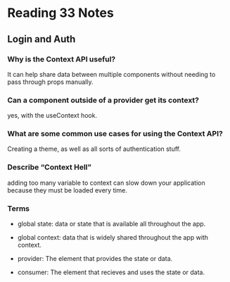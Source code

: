 # Reading 33 Notes

## Login and Auth

### Why is the Context API useful?

It can help share data between multiple components without needing to pass through props manually.

### Can a component outside of a provider get its context?

yes, with the useContext hook.

### What are some common use cases for using the Context API?

Creating a theme, as well as all sorts of authentication stuff.

### Describe “Context Hell”

adding too many variable to context can slow down your application because they must be loaded every time. 

### Terms

- global state: data or state that is available all throughout the app.

- global context: data that is widely shared throughout the app with context.

- provider: The element that provides the state or data.

- consumer: The element that recieves and uses the state or data.
